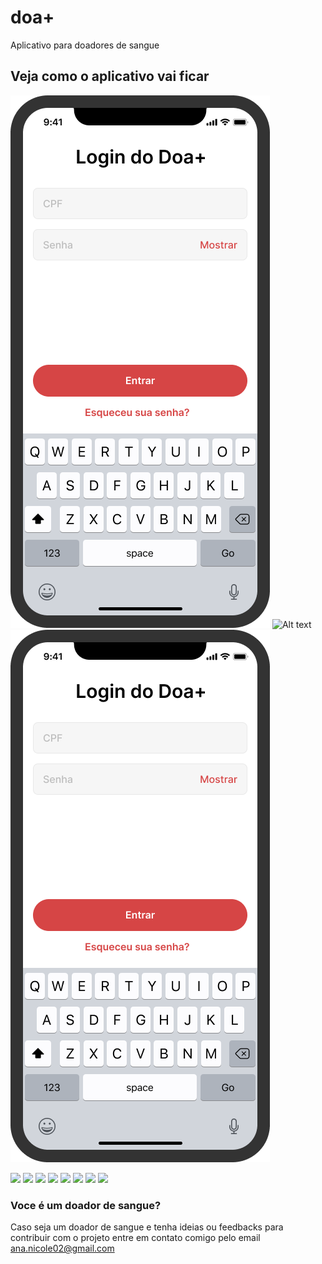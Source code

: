 # doa+
Aplicativo para doadores de sangue

## Veja como o aplicativo vai ficar
![My animated logo](./assets/login.png)
![Alt text](./assets/login.pn?raw=true "Title")
![plot](./assets/login.png)

<img src="../assets/login" width="128"/>
<img src="./assets/cadastro" width="128"/>
<img src="assets/agenda1" width="128"/>
<img src="assets/agenda2" width="128"/>
<img src="assets/carteirinha" width="128"/>
<img src="assets/login" width="128"/>
<img src="assets/perfil" width="128"/>
<img src="assets/perfilEDIT" width="128"/>


### Voce é um doador de sangue?
Caso seja um doador de sangue e tenha ideias ou feedbacks para contribuir com o projeto entre em contato comigo pelo email ana.nicole02@gmail.com